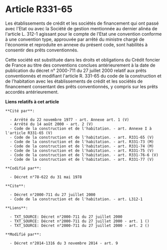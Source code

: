 # Article R331-65

Les établissements de crédit et les sociétés de financement qui ont passé avec l'Etat ou avec la Société de gestion
mentionnée au dernier alinéa de l'article L. 312-1 agissant pour le compte de l'Etat une convention conforme à une convention
type, approuvée par arrêté du ministre chargé de l'économie et reproduite en annexe du présent code, sont habilités à
consentir des prêts conventionnés. 

Cette société est substituée dans les droits et obligations du Crédit foncier de France au titre des conventions conclues
antérieurement à la date de publication du décret n° 2000-711 du 27 juillet 2000 relatif aux prêts conventionnés et modifiant
l'article R. 331-65 du code de la construction et de l'habitation avec les établissements de crédit et les sociétés de
financement consentant des prêts conventionnés, y compris sur les prêts accordés antérieurement.

**Liens relatifs à cet article**

	**Cité par**:

	  - Arrêté du 22 novembre 1977 - art. Annexe art. 1 (V)
	  - Arrêté du 14 août 2000 - art. 2 (V)
	  - Code de la construction et de l'habitation. - art. Annexe I à l'article R331-65 (V)
	  - Code de la construction et de l'habitation. - art. R331-65 (V)
	  - Code de la construction et de l'habitation. - art. R331-73 (M)
	  - Code de la construction et de l'habitation. - art. R331-74 (M)
	  - Code de la construction et de l'habitation. - art. R331-75 (V)
	  - Code de la construction et de l'habitation. - art. R331-76-6 (V)
	  - Code de la construction et de l'habitation. - art. R331-77 (V)

	**Codifié par**:

	  - Décret n°78-622 du 31 mai 1978

	**Cite**:

	  - Décret n°2000-711 du 27 juillet 2000
	  - Code de la construction et de l'habitation. - art. L312-1

	**Liens**:

	  - TXT_SOURCE: Décret n°2000-711 du 27 juillet 2000
	  - TXT_SOURCE: Décret n°2000-711 du 27 juillet 2000 - art. 1 ()
	  - TXT_SOURCE: Décret n°2000-711 du 27 juillet 2000 - art. 2 ()

	**Modifié par**:

	  - Décret n°2014-1316 du 3 novembre 2014 - art. 9
